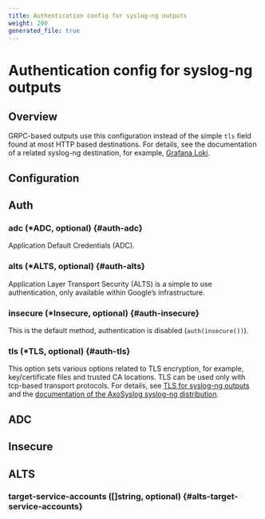 ```yaml
---
title: Authentication config for syslog-ng outputs
weight: 200
generated_file: true
---
```


# Authentication config for syslog-ng outputs
## Overview
 GRPC-based outputs use this configuration instead of the simple `tls` field found at most HTTP based destinations. For details, see the documentation of a related syslog-ng destination, for example, [Grafana Loki](https://axoflow.com/docs/axosyslog-core/chapter-destinations/destination-loki/#auth).

## Configuration
## Auth

### adc (*ADC, optional) {#auth-adc}

Application Default Credentials (ADC). 


### alts (*ALTS, optional) {#auth-alts}

Application Layer Transport Security (ALTS) is a simple to use authentication, only available within Google’s infrastructure. 


### insecure (*Insecure, optional) {#auth-insecure}

This is the default method, authentication is disabled (`auth(insecure())`). 


### tls (*TLS, optional) {#auth-tls}

This option sets various options related to TLS encryption, for example, key/certificate files and trusted CA locations. TLS can be used only with tcp-based transport protocols. For details, see [TLS for syslog-ng outputs](../tls/) and the [documentation of the AxoSyslog syslog-ng distribution](https://axoflow.com/docs/axosyslog-core/chapter-encrypted-transport-tls/tlsoptions). 



## ADC


## Insecure


## ALTS

### target-service-accounts ([]string, optional) {#alts-target-service-accounts}



